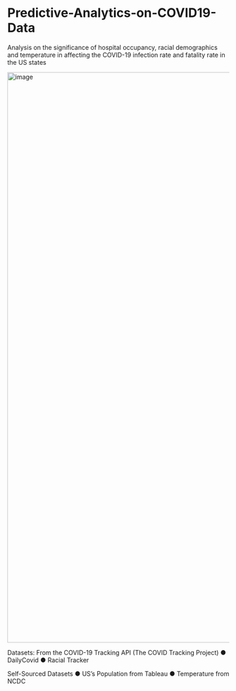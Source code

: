 # Predictive-Analytics-on-COVID19-Data
Analysis on the significance of hospital occupancy, racial demographics and temperature in affecting the COVID-19 infection rate and fatality rate in the US states 

<img width="1297" alt="image" src="https://user-images.githubusercontent.com/65911192/161204739-60f54c2e-e1f8-436d-927f-10c61a4951ea.png">

Datasets:
From the COVID-19 Tracking API (The COVID Tracking Project)
● DailyCovid
● Racial Tracker

Self-Sourced Datasets
● US’s Population from Tableau
● Temperature from NCDC
